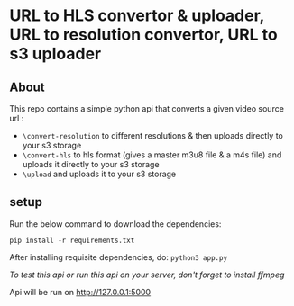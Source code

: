 # URL to HLS convertor &  uploader, URL to resolution convertor, URL to s3 uploader

## About

This repo contains a simple python api that converts a given video source url :
- ```\convert-resolution``` to different resolutions & then uploads directly to your s3 storage
- ```\convert-hls``` to hls format (gives a master m3u8 file & a m4s file) and uploads it directly to your s3 storage
- ```\upload``` and uploads it to your s3 storage

## setup

Run the below command to download the dependencies: 
```
pip install -r requirements.txt
```

After installing requisite dependencies, do: 
```python3 app.py```

*To test this api or run this api on your server, don't forget to install ffmpeg*

Api will be run on http://127.0.0.1:5000

## 